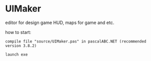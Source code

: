 # UIMaker
editor for design game HUD, maps for game and etc. 

how to start:

	compile file "source/UIMaker.pas" in pascalABC.NET (recommended version 3.8.2)
	
	launch exe
